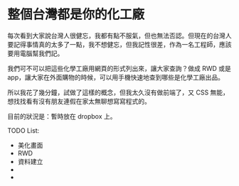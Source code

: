 整個台灣都是你的化工廠
====================

每次看到大家說台灣人很健忘，我都有點不服氣，但也無法否認。但現在的台灣人要記得事情真的太多了一點，我不想健忘，但我記性很差，作為一名工程師，應該要用電腦幫我們記。  
  
我們可不可以把這些化學工廠用網頁的形式列出來，讓大家查詢？做成 RWD 或是 app，讓大家在外面購物的時候，可以用手機快速地查到哪些是化學工廠出品。  
  
所以我花了幾分鐘，試做了這樣的概念，但我太久沒有做前端了，又 CSS 無能，想找找看有沒有朋友連假在家太無聊想寫寫程式的。  
  
目前的狀況是：暫時放在 dropbox 上。   

TODO List:
<ul>
  <li>美化畫面</li>
  <li>RWD</li>
  <li>資料建立</li>
  <li></li>
  <li></li>
</ul>
